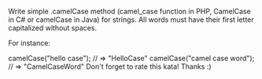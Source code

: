 Write simple .camelCase method (camel_case function in PHP, CamelCase in C# or camelCase in Java) for strings. All words must have their first letter capitalized without spaces.

For instance:

camelCase("hello case"); // => "HelloCase"
camelCase("camel case word"); // => "CamelCaseWord"
Don't forget to rate this kata! Thanks :)